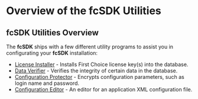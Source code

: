 # Overview of the fcSDK Utilities

## fcSDK Utilities Overview

The **fcSDK** ships with a few different utility programs to assist you in configurating your **fcSDK** installation:

* [License Installer](license-installer.md) - Installs First Choice license key(s) into the database.
* [Data Verifier](data-verifier.md) - Verifies the integrity of certain data in the database.
* [Configuration Protector](basic-configuration.md#data-protection) - Encrypts configuration parameters, such as login name and password.
* [Configuration Editor](configuration-editor.md) - An editor for an application XML configuration file.
